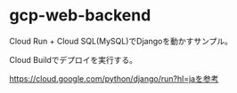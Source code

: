 # gcp-web-backend

Cloud Run + Cloud SQL(MySQL)でDjangoを動かすサンプル。

Cloud Buildでデプロイを実行する。

https://cloud.google.com/python/django/run?hl=jaを参考
